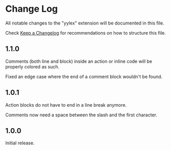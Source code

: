 # Change Log
All notable changes to the "yylex" extension will be documented in this file.

Check [Keep a Changelog](http://keepachangelog.com/) for recommendations on how to structure this file.

## 1.1.0

Comments (both line and block) inside an action or inline code will be properly colored as such.

Fixed an edge case where the end of a comment block wouldn't be found.

## 1.0.1

Action blocks do not have to end in a line break anymore.

Comments now need a space between the slash and the first character.

## 1.0.0

Initial release.